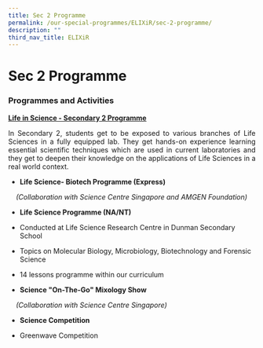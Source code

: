 ```yaml
---
title: Sec 2 Programme
permalink: /our-special-programmes/ELIXiR/sec-2-programme/
description: ""
third_nav_title: ELIXiR
---
```

# Sec 2 Programme

### Programmes and Activities

<b><u>Life in Science - Secondary 2 Programme</u></b>

<p style="text-align: justify;">In Secondary 2, students get to be exposed to various branches of Life Sciences in a fully equipped lab. They get hands-on experience learning essential scientific techniques which are used in current laboratories and they get to deepen their knowledge on the applications of Life Sciences in a real world context.</p>

*   **Life Science- Biotech Programme (Express)**

    _(Collaboration with Science Centre Singapore and AMGEN Foundation)_

*   **Life Science Programme (NA/NT)**

*   Conducted at Life Science Research Centre in Dunman Secondary School

*   Topics on Molecular Biology, Microbiology, Biotechnology and Forensic Science

*   14 lessons programme within our curriculum

*   **Science "On-The-Go" Mixology Show**

    _(Collaboration with Science Centre Singapore)_

*   **Science Competition**

*   Greenwave Competition
